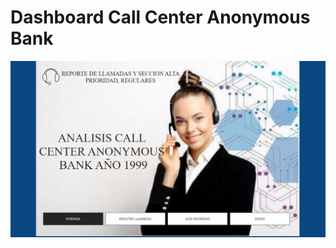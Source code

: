 
# Dashboard Call Center Anonymous Bank

![Logo](https://github.com/AngelaMina/proyectointegradorcallcenter/blob/main/Portada.PNG)



